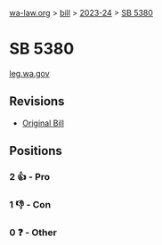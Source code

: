 [wa-law.org](/) > [bill](/bill/) > [2023-24](/bill/2023-24/) > [SB 5380](/bill/2023-24/sb/5380/)

# SB 5380
[leg.wa.gov](https://app.leg.wa.gov/billsummary?BillNumber=5380&Year=2023&Initiative=false)

## Revisions
* [Original Bill](1/)

## Positions
### 2 👍 - Pro

### 1 👎 - Con

### 0 ❓ - Other

